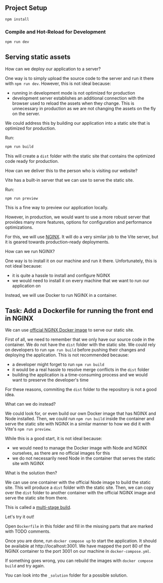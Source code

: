 ## Project Setup

```sh
npm install
```

### Compile and Hot-Reload for Development

```sh
npm run dev
```

## Serving static assets

How can we deploy our application to a server?

One way is to simply upload the source code to the server and run it there with `npm run dev`. However, this is not ideal because:

- running in development mode is not optimized for production
- development server establishes an additional connection with the browser used to reload the assets when they change. This is unnecessary in production as we are not changing the assets on the fly on the server.

We could address this by building our application into a static site that is optimized for production.

Run:

```sh
npm run build
```

This will create a `dist` folder with the static site that contains the optimized code ready for production.

How can we deliver this to the person who is visiting our website?

Vite has a built-in server that we can use to serve the static site.

Run:

```sh
npm run preview
```

This is a fine way to preview our application locally.

However, in production, we would want to use a more robust server that provides many more features, options for configuration and performance optimizations.

For this, we will use [NGINX](https://www.nginx.com/). It will do a very similar job to the Vite server, but it is geared towards production-ready deployments.

How can we run NGINX?

One way is to install it on our machine and run it there. Unfortunately, this is not ideal because:

- it is quite a hassle to install and configure NGINX
- we would need to install it on every machine that we want to run our application on

Instead, we will use Docker to run NGINX in a container.

## Task: Add a Dockerfile for running the front end in NGINX

We can use [official NGINX Docker image](https://hub.docker.com/_/nginx) to serve our static site.

First of all, we need to remember that we only have our source code in the container. We do not have the `dist` folder with the static site. We could rely on developers to run `npm run build` before pushing their changes and deploying the application. This is not recommended because:

- a developer might forget to run `npm run build`
- it would be a real hassle to resolve merge conflicts in the `dist` folder
- building the application is a time-consuming process and we would want to preserve the developer's time

For these reasons, commiting the `dist` folder to the repository is not a good idea.

What can we do instead?

We could look for, or even build our own Docker image that has NGINX and Node installed. Then, we could run `npm run build` inside the container and serve the static site with NGINX in a similar manner to how we did it with Vite's `npm run preview`.

While this is a good start, it is not ideal because:

- we would need to manage the Docker image with Node and NGINX ourselves, as there are no official images for this
- we do not necessarily need Node in the container that serves the static site with NGINX

What is the solution then?

We can use one container with the official Node image to build the static site. This will produce a `dist` folder with the static site. Then, we can copy over the `dist` folder to another container with the official NGINX image and serve the static site from there.

This is called a [multi-stage build](https://docs.docker.com/develop/develop-images/multistage-build/).

Let's try it out!

Open `Dockerfile` in this folder and fill in the missing parts that are marked with TODO comments.

Once you are done, run `docker compose up` to start the application. It should be available at http://localhost:3001. We have mapped the port 80 of the NGINX container to the port 3001 on our machine in `docker-compose.yml`.

If something goes wrong, you can rebuild the images with `docker compose build` and try again.

You can look into the `_solution` folder for a possible solution.

